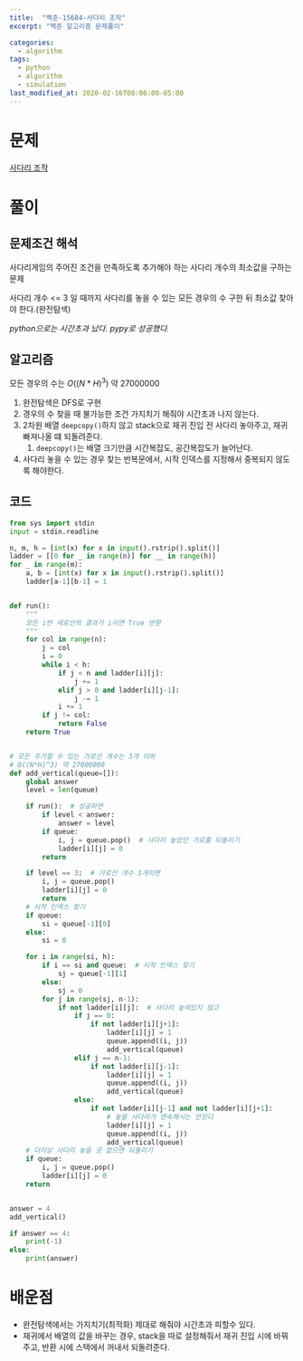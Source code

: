 ```yaml
---
title:  "백준-15684-사다리 조작"
excerpt: "백준 알고리즘 문제풀이"

categories:
  - algorithm
tags:
  - python
  - algorithm
  - simulation
last_modified_at: 2020-02-16T08:06:00-05:00
---
```


# 문제

[사다리 조작](https://www.acmicpc.net/problem/15684)

# 풀이

## 문제조건 해석

사다리게임의 주어진 조건을 만족하도록 추가해야 하는 사다리 개수의 최소값을 구하는 문제

사다리 개수 <= 3 일 때까지 사다리를 놓을 수 있는 모든 경우의 수 구한 뒤 최소값 찾아야 한다.(완전탐색)

*python으로는 시간초과 났다. pypy로 성공했다.*

## 알고리즘

모든 경우의 수는 $O((N*H)^3)$ 약 27000000

1. 완전탐색은 DFS로 구현
2. 경우의 수 찾을 때 불가능한 조건 가지치기 해줘야 시간초과 나지 않는다.
3. 2차원 배열 `deepcopy()`하지 않고 stack으로 재귀 진입 전 사다리 놓아주고, 재귀 빠져나올 떄 되돌려준다.
   1. `deepcopy()`는 배열 크기만큼 시간복잡도, 공간복잡도가 늘어난다.
4. 사다리 놓을 수 있는 경우 찾는 반복문에서, 시작 인덱스를 지정해서 중복되지 않도록 해야한다.

## 코드

```python
from sys import stdin
input = stdin.readline

n, m, h = [int(x) for x in input().rstrip().split()]
ladder = [[0 for _ in range(n)] for __ in range(h)]
for _ in range(m):
    a, b = [int(x) for x in input().rstrip().split()]
    ladder[a-1][b-1] = 1


def run():
    """
    모든 i번 세로선의 결과가 i이면 True 반환
    """
    for col in range(n):
        j = col
        i = 0
        while i < h:
            if j < n and ladder[i][j]:
                j += 1
            elif j > 0 and ladder[i][j-1]:
                j -= 1
            i += 1
        if j != col:
            return False
    return True


# 모든 추가할 수 있는 가로선 개수는 3개 이하
# O((N*H)^3) 약 27000000
def add_vertical(queue=[]):
    global answer
    level = len(queue)

    if run():  # 성공하면
        if level < answer:
            answer = level
        if queue:
            i, j = queue.pop()  # 사다리 놓았던 가로줄 되돌리기
            ladder[i][j] = 0
        return

    if level == 3:  # 가로선 개수 3개이면
        i, j = queue.pop()
        ladder[i][j] = 0
        return
    # 시작 인덱스 찾기
    if queue:
        si = queue[-1][0]
    else:
        si = 0

    for i in range(si, h):
        if i == si and queue:  # 시작 인덱스 찾기
            sj = queue[-1][1]
        else:
            sj = 0
        for j in range(sj, n-1):
            if not ladder[i][j]:  # 사다리 놓여있지 않고
                if j == 0:
                    if not ladder[i][j+1]:
                        ladder[i][j] = 1
                        queue.append((i, j))
                        add_vertical(queue)
                elif j == n-1:
                    if not ladder[i][j-1]:
                        ladder[i][j] = 1
                        queue.append((i, j))
                        add_vertical(queue)
                else:
                    if not ladder[i][j-1] and not ladder[i][j+1]:
                        # 놓을 사다리가 연속해서는 안된다
                        ladder[i][j] = 1
                        queue.append((i, j))
                        add_vertical(queue)
    # 더이상 사다리 놓을 곳 없으면 되돌리기
    if queue:
        i, j = queue.pop()
        ladder[i][j] = 0
    return


answer = 4
add_vertical()

if answer == 4:
    print(-1)
else:
    print(answer)
```
# 배운점

- 완전탐색에서는 가지치기(최적화) 제대로 해줘야 시간초과 피할수 있다.
- 재귀에서 배열의 값을 바꾸는 경우, stack을 따로 설정해줘서 재귀 진입 시에 바꿔주고, 반환 시에 스택에서 꺼내서 되돌려준다.